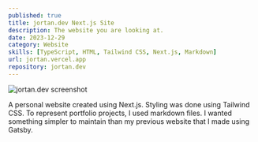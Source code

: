 ```yaml
---
published: true
title: jortan.dev Next.js Site
description: The website you are looking at.
date: 2023-12-29
category: Website
skills: [TypeScript, HTML, Tailwind CSS, Next.js, Markdown]
url: jortan.vercel.app
repository: jortan.dev
---
```


![jortan.dev screenshot](/images/portfolio/jortan.dev.png)

A personal website created using Next.js. Styling was done using Tailwind CSS. To represent portfolio projects, I used markdown files. I wanted something simpler to maintain than my previous website that I made using Gatsby.
